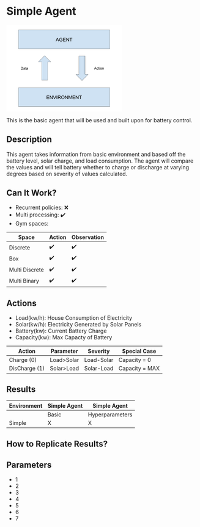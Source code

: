 # Simple Agent

<img src="images/Basic Agent_Environment.png" align="middle" width="60%"/>

This is the basic agent that will be used and built upon for battery control.

## Description

This agent takes information from basic environment and based off the battery level, solar charge, and load consumption. The agent will compare the values and will tell battery whether to charge or discharge at varying degrees based on severity of values calculated.  

## Can It Work? 

-  Recurrent policies: ❌
-  Multi processing: ✔️
-  Gym spaces:

|    Space      |    Action    | Observation | 
|---------------|--------------|-------------|
| Discrete      | :heavy_check_mark: | :heavy_check_mark: | 
| Box           | :heavy_check_mark: | :heavy_check_mark: | 
| Multi Discrete| :heavy_check_mark: | :heavy_check_mark: | 
| Multi Binary  | :heavy_check_mark: | :heavy_check_mark: | 
<!-- Note need to actually test thesse and have group look through them -->

## Actions

-  Load(kw/h): House Consumption of Electricity
-  Solar(kw/h): Electricity Generated by Solar Panels
-  Battery(kw): Current Battery Charge
-  Capacity(kw): Max Capacty of Battery


|    Action     |   Parameter  |  Severity   |  Special Case    |  
|---------------|--------------|-------------|------------------|
| Charge (0)    |  Load>Solar  |  Load-Solar | Capacity = 0     |
| DisCharge (1) | Solar>Load   |  Solar-Load | Capacity = MAX   |

## Results

|  Environment  |   Simple Agent  |  Simple Agent  | 
|---------------|-----------------|----------------|
|               | Basic           | Hyperparameters| 
|Simple         | X               |   X            |  

## How to Replicate Results?

## Parameters

-  1
-  2
-  3
-  4
-  5
-  6
-  7





